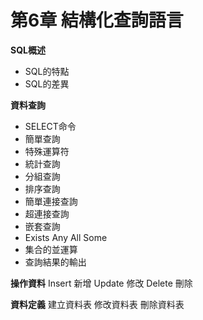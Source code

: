 # 第6章 結構化查詢語言

**SQL概述**
* SQL的特點
* SQL的差異

**資料查詢**
* SELECT命令
* 簡單查詢
* 特殊運算符
* 統計查詢
* 分組查詢
* 排序查詢
* 簡單連接查詢
* 超連接查詢
* 嵌套查詢
* Exists Any All Some
* 集合的並運算
* 查詢結果的輸出

**操作資料**
Insert 新增
Update 修改
Delete 刪除

**資料定義**
建立資料表
修改資料表
刪除資料表
